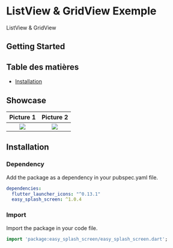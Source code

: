 # ListView & GridView Exemple

ListView & GridView

## Getting Started

## Table des matières

- [Installation](#installation)


## Showcase

| Picture 1 | Picture 2 |
|:---------:|:---------:|
| ![](https://github.com/oussemanaffetyy/CV-HTML5/blob/main/screenshot/Screenshot_1683662777.png) | ![](https://github.com/oussemanaffetyy/CV-HTML5/blob/main/screenshot/Screenshot_1683662784.png) |

## Installation


### Dependency
Add the package as a dependency in your pubspec.yaml file.
```yaml
dependencies:
  flutter_launcher_icons: "^0.13.1"
  easy_splash_screen: ^1.0.4
```

### Import
Import the package in your code file.
```dart
import 'package:easy_splash_screen/easy_splash_screen.dart';
```
